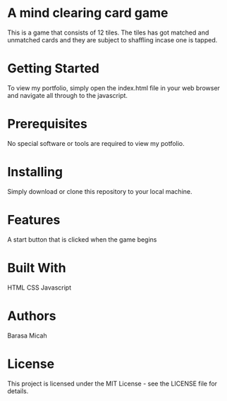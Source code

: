 # A mind clearing card game

This is a game that consists of 12 tiles. The tiles has got matched and unmatched cards and they are subject to shaffling incase one is tapped.

# Getting Started
To view my portfolio, simply open the index.html file in your web browser and navigate all through to the javascript.

# Prerequisites
No special software or tools are required to view my potfolio.

# Installing
Simply download or clone this repository to your local machine.

# Features
A start button that is clicked when the game begins

# Built With 
HTML
CSS
Javascript

# Authors
Barasa Micah

# License
This project is licensed under the MIT License - see the LICENSE file for details.

